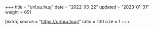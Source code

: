 +++
title = "սոնա.հայ"
date = "2022-03-22"
updated = "2023-01-31"
weight = 651

[extra]
source = "https://սոնա.հայ/"
ratio = 100
size = 1
+++
